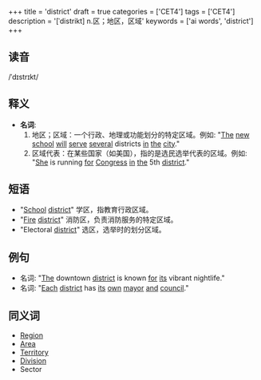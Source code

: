 +++
title = 'district'
draft = true
categories = ['CET4']
tags = ['CET4']
description = '[ˈdistrikt] n.区；地区，区域'
keywords = ['ai words', 'district']
+++

## 读音
/ˈdɪstrɪkt/

## 释义
- **名词**: 
    1. 地区；区域：一个行政、地理或功能划分的特定区域。例如: "[The](/zh/post/the/) [new](/zh/post/new/) [school](/zh/post/school/) [will](/zh/post/will/) [serve](/zh/post/serve/) [several](/zh/post/several/) districts [in](/zh/post/in/) [the](/zh/post/the/) [city](/zh/post/city/)."
    2. 区域代表：在某些国家（如美国），指的是选民选举代表的区域。例如: "[She](/zh/post/she/) is running [for](/zh/post/for/) [Congress](/zh/post/congress/) [in](/zh/post/in/) [the](/zh/post/the/) 5th [district](/zh/post/district/)."

## 短语
- "[School](/zh/post/school/) [district](/zh/post/district/)" 学区，指教育行政区域。
- "[Fire](/zh/post/fire/) [district](/zh/post/district/)" 消防区，负责消防服务的特定区域。
- "Electoral [district](/zh/post/district/)" 选区，选举时的划分区域。

## 例句
- 名词: "[The](/zh/post/the/) downtown [district](/zh/post/district/) is known [for](/zh/post/for/) [its](/zh/post/its/) vibrant nightlife."
- 名词: "[Each](/zh/post/each/) [district](/zh/post/district/) has [its](/zh/post/its/) [own](/zh/post/own/) [mayor](/zh/post/mayor/) [and](/zh/post/and/) [council](/zh/post/council/)."

## 同义词
- [Region](/zh/post/region/)
- [Area](/zh/post/area/)
- [Territory](/zh/post/territory/)
- [Division](/zh/post/division/)
- Sector
